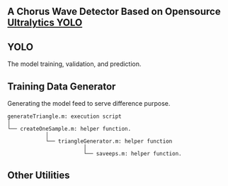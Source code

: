 ## A Chorus Wave Detector Based on Opensource [Ultralytics YOLO](https://docs.ultralytics.com/models/yolo-nas/)

## YOLO
The model training, validation, and prediction.

## Training Data Generator
Generating the model feed to serve difference purpose.

```
generateTriangle.m: execution script
│
└── createOneSample.m: helper function.
            │
            └── triangleGenerator.m: helper function
                        │
                        └── saveeps.m: helper function.
```

## Other Utilities
